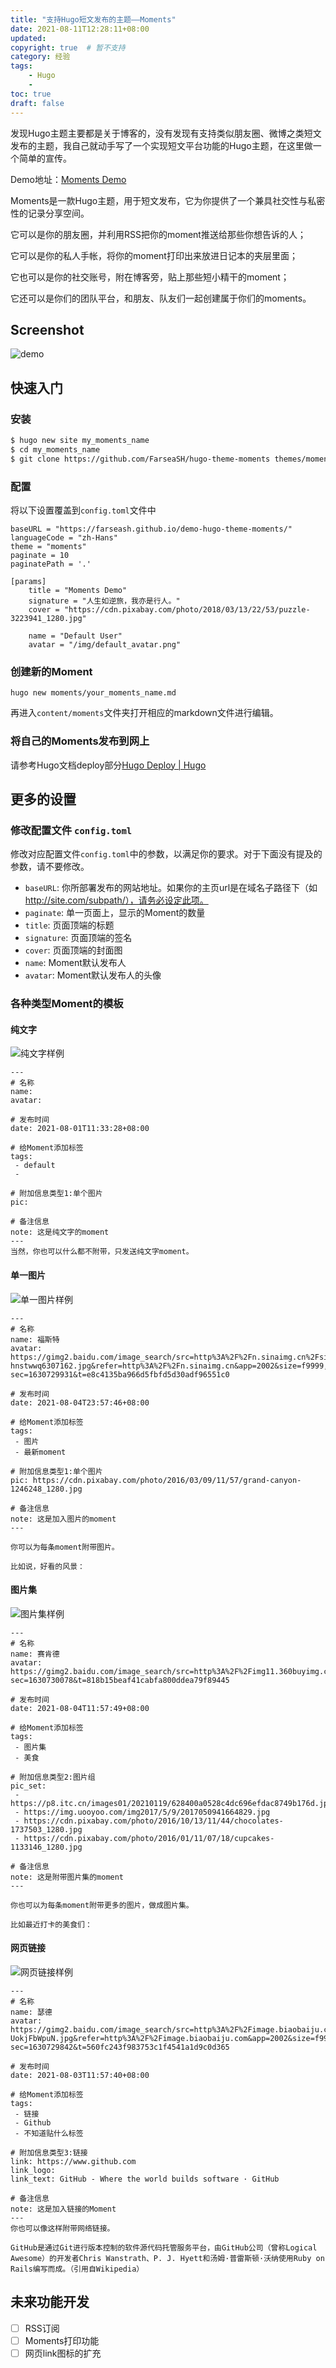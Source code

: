 ```yaml
---
title: "支持Hugo短文发布的主题——Moments"
date: 2021-08-11T12:28:11+08:00
updated: 
copyright: true  # 暂不支持
category: 经验
tags:
    - Hugo
    -
toc: true
draft: false
---
```

发现Hugo主题主要都是关于博客的，没有发现有支持类似朋友圈、微博之类短文发布的主题，我自己就动手写了一个实现短文平台功能的Hugo主题，在这里做一个简单的宣传。

Demo地址：[Moments Demo](https://farseash.github.io/demo-hugo-theme-moments/)
<!--more-->

Moments是一款Hugo主题，用于短文发布，它为你提供了一个兼具社交性与私密性的记录分享空间。

它可以是你的朋友圈，并利用RSS把你的moment推送给那些你想告诉的人；

它可以是你的私人手帐，将你的moment打印出来放进日记本的夹层里面；

它也可以是你的社交账号，附在博客旁，贴上那些短小精干的moment；

它还可以是你们的团队平台，和朋友、队友们一起创建属于你们的moments。


## Screenshot

![demo](https://z3.ax1x.com/2021/08/08/flwRF1.png)

## 快速入门

### 安装

<!-- todo 要求 -->

```bash
$ hugo new site my_moments_name
$ cd my_moments_name
$ git clone https://github.com/FarseaSH/hugo-theme-moments themes/moments
```

### 配置

将以下设置覆盖到`config.toml`文件中

```
baseURL = "https://farseash.github.io/demo-hugo-theme-moments/"
languageCode = "zh-Hans"
theme = "moments"
paginate = 10
paginatePath = '.'

[params]
    title = "Moments Demo"
    signature = "人生如逆旅，我亦是行人。"
    cover = "https://cdn.pixabay.com/photo/2018/03/13/22/53/puzzle-3223941_1280.jpg"

    name = "Default User"
    avatar = "/img/default_avatar.png"
```

### 创建新的Moment

```
hugo new moments/your_moments_name.md
```

再进入`content/moments`文件夹打开相应的markdown文件进行编辑。


### 将自己的Moments发布到网上

请参考Hugo文档deploy部分[Hugo Deploy | Hugo](https://gohugo.io/hosting-and-deployment/hugo-deploy/)


## 更多的设置

### 修改配置文件 `config.toml`

修改对应配置文件`config.toml`中的参数，以满足你的要求。对于下面没有提及的参数，请不要修改。

- `baseURL`: 你所部署发布的网站地址。如果你的主页url是在域名子路径下（如 http://site.com/subpath/），请务必设定此项。
- `paginate`: 单一页面上，显示的Moment的数量
- `title`: 页面顶端的标题
- `signature`: 页面顶端的签名
- `cover`: 页面顶端的封面图
- `name`: Moment默认发布人
- `avatar`: Moment默认发布人的头像

### 各种类型Moment的模板

#### 纯文字

![纯文字样例](https://z3.ax1x.com/2021/08/11/fNGzbF.png)

```
---
# 名称
name:
avatar:

# 发布时间
date: 2021-08-01T11:33:28+08:00

# 给Moment添加标签
tags:
 - default
 -

# 附加信息类型1:单个图片
pic:

# 备注信息
note: 这是纯文字的moment
---
当然，你也可以什么都不附带，只发送纯文字moment。
```

#### 单一图片

![单一图片样例](https://z3.ax1x.com/2021/08/11/fNYnyV.png)

```
---
# 名称
name: 福斯特
avatar: https://gimg2.baidu.com/image_search/src=http%3A%2F%2Fn.sinaimg.cn%2Fsinacn17%2F0%2Fw400h400%2F20181111%2F89f9-hnstwwq6307162.jpg&refer=http%3A%2F%2Fn.sinaimg.cn&app=2002&size=f9999,10000&q=a80&n=0&g=0n&fmt=jpeg?sec=1630729931&t=e8c4135ba966d5fbfd5d30adf96551c0

# 发布时间
date: 2021-08-04T23:57:46+08:00

# 给Moment添加标签
tags:
 - 图片
 - 最新moment

# 附加信息类型1:单个图片
pic: https://cdn.pixabay.com/photo/2016/03/09/11/57/grand-canyon-1246248_1280.jpg

# 备注信息
note: 这是加入图片的moment
---

你可以为每条moment附带图片。

比如说，好看的风景：
```

#### 图片集

![图片集样例](https://z3.ax1x.com/2021/08/11/fNt5DK.png)

```
---
# 名称
name: 赛肯德
avatar: https://gimg2.baidu.com/image_search/src=http%3A%2F%2Fimg11.360buyimg.com%2Fn1%2Fjfs%2Ft22180%2F273%2F1048905858%2F16927%2Fc863f2d8%2F5b1ee306Nc3fa41e8.jpg&refer=http%3A%2F%2Fimg11.360buyimg.com&app=2002&size=f9999,10000&q=a80&n=0&g=0n&fmt=jpeg?sec=1630730078&t=818b15beaf41cabfa800ddea79f89445

# 发布时间
date: 2021-08-04T11:57:49+08:00

# 给Moment添加标签
tags:
 - 图片集
 - 美食

# 附加信息类型2:图片组
pic_set:
 - https://p8.itc.cn/images01/20210119/628400a0528c4dc696efdac8749b176d.jpeg
 - https://img.uooyoo.com/img2017/5/9/2017050941664829.jpg
 - https://cdn.pixabay.com/photo/2016/10/13/11/44/chocolates-1737503_1280.jpg
 - https://cdn.pixabay.com/photo/2016/01/11/07/18/cupcakes-1133146_1280.jpg

# 备注信息
note: 这是附带图片集的moment
---

你也可以为每条moment附带更多的图片，做成图片集。

比如最近打卡的美食们：
```

#### 网页链接

![网页链接样例](https://z3.ax1x.com/2021/08/11/fNNF8s.png)

```
---
# 名称
name: 瑟德
avatar: https://gimg2.baidu.com/image_search/src=http%3A%2F%2Fimage.biaobaiju.com%2Fuploads%2F20190822%2F14%2F1566456820-UokjFbWpuN.jpg&refer=http%3A%2F%2Fimage.biaobaiju.com&app=2002&size=f9999,10000&q=a80&n=0&g=0n&fmt=jpeg?sec=1630729842&t=560fc243f983753c1f4541a1d9c0d365

# 发布时间
date: 2021-08-03T11:57:40+08:00

# 给Moment添加标签
tags:
 - 链接
 - Github
 - 不知道贴什么标签

# 附加信息类型3:链接
link: https://www.github.com
link_logo:
link_text: GitHub - Where the world builds software · GitHub

# 备注信息
note: 这是加入链接的Moment
---
你也可以像这样附带网络链接。

GitHub是通过Git进行版本控制的软件源代码托管服务平台，由GitHub公司（曾称Logical Awesome）的开发者Chris Wanstrath、P. J. Hyett和汤姆·普雷斯顿·沃纳使用Ruby on Rails编写而成。（引用自Wikipedia）
```

## 未来功能开发

- [ ] RSS订阅
- [ ] Moments打印功能
- [ ] 网页link图标的扩充